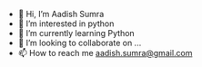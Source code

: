 - 👋 Hi, I’m Aadish Sumra
- 👀 I’m interested in python
- 🌱 I’m currently learning Python
- 💞️ I’m looking to collaborate on ...
- 📫 How to reach me aadish.sumra@gmail.com

<!---
Aadish14/Aadish14 is a ✨ special ✨ repository because its `README.md` (this file) appears on your GitHub profile.
You can click the Preview link to take a look at your changes.
--->

